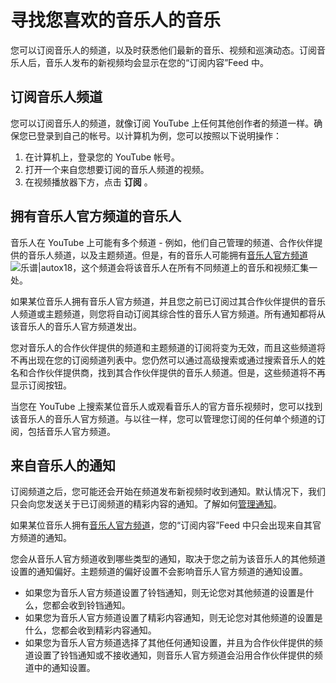 # 寻找您喜欢的音乐人的音乐

您可以订阅音乐人的频道，以及时获悉他们最新的音乐、视频和巡演动态。订阅音乐人后，音乐人发布的新视频均会显示在您的“订阅内容”Feed 中。

## 订阅音乐人频道

您可以订阅音乐人的频道，就像订阅 YouTube 上任何其他创作者的频道一样。确保您已登录到自己的帐号。以计算机为例，您可以按照以下说明操作：

1. 在计算机上，登录您的 YouTube 帐号。
2. 打开一个来自您想要订阅的音乐人频道的视频。
3. 在视频播放器下方，点击 **订阅** 。

## 拥有音乐人官方频道的音乐人

音乐人在 YouTube 上可能有多个频道 - 例如，他们自己管理的频道、合作伙伴提供的音乐人频道，以及主题频道。但是，有的音乐人可能拥有[音乐人官方频道](https://support.google.com/youtube/answer/7336634) ![乐谱|autox18](https://lh3.googleusercontent.com/QxRJTZHUV1JhtC5abWRG1MZjfGoXeq-pS-VATP9ZtBY61KrpZ8eyvw5IoGot-3TMQco=h18 "乐谱")，这个频道会将该音乐人在所有不同频道上的音乐和视频汇集一处。

如果某位音乐人拥有音乐人官方频道，并且您之前已订阅过其合作伙伴提供的音乐人频道或主题频道，则您将自动订阅其综合性的音乐人官方频道。所有通知都将从该音乐人的音乐人官方频道发出。

您对音乐人的合作伙伴提供的频道和主题频道的订阅将变为无效，而且这些频道将不再出现在您的订阅频道列表中。您仍然可以通过高级搜索或通过搜索音乐人的姓名和合作伙伴提供商，找到其合作伙伴提供的音乐人频道。但是，这些频道将不再显示订阅按钮。

当您在 YouTube 上搜索某位音乐人或观看音乐人的官方音乐视频时，您可以找到该音乐人的音乐人官方频道。与以往一样，您可以管理您订阅的任何单个频道的订阅，包括音乐人官方频道。

## 来自音乐人的通知

订阅频道之后，您可能还会开始在频道发布新视频时收到通知。默认情况下，我们只会向您发送关于已订阅频道的精彩内容的通知。了解如何[管理通知](https://support.google.com/youtube/answer/3382248)。

如果某位音乐人拥有[音乐人官方频道](https://support.google.com/youtube/answer/7336634)，您的“订阅内容”Feed 中只会出现来自其官方频道的通知。

您会从音乐人官方频道收到哪些类型的通知，取决于您之前为该音乐人的其他频道设置的通知偏好。主题频道的偏好设置不会影响音乐人官方频道的通知设置。

* 如果您为音乐人官方频道设置了铃铛通知，则无论您对其他频道的设置是什么，您都会收到铃铛通知。
* 如果您为音乐人官方频道设置了精彩内容通知，则无论您对其他频道的设置是什么，您都会收到精彩内容通知。
* 如果您为音乐人官方频道选择了其他任何通知设置，并且为合作伙伴提供的频道设置了铃铛通知或不接收通知，则音乐人官方频道会沿用合作伙伴提供的频道中的通知设置。